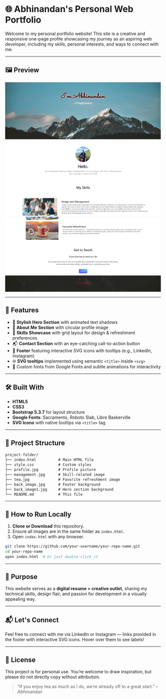 
# 🌐 Abhinandan's Personal Web Portfolio

Welcome to my personal portfolio website! This site is a creative and responsive one-page profile showcasing my journey as an aspiring web developer, including my skills, personal interests, and ways to connect with me.

---

## 🖼️ Preview
![Website Preview](./Screen_4.png)
![Website Preview](./Screen_2.png)
![Website Preview](./Screen_3.png)



---

## 🚀 Features

- 🎨 **Stylish Hero Section** with animated text shadows
- 👤 **About Me Section** with circular profile image
- 💼 **Skills Showcase** with grid layout for design & refreshment preferences
- 📬 **Contact Section** with an eye-catching call-to-action button
- 🦶 **Footer** featuring interactive SVG icons with tooltips (e.g., LinkedIn, Instagram)
- 🌐 **SVG tooltips** implemented using semantic `<title>` inside `<svg>`
- 🎨 Custom fonts from Google Fonts and subtle animations for interactivity

---

## 🛠️ Built With

- **HTML5**
- **CSS3**
- **Bootstrap 5.3.7** for layout structure
- **Google Fonts**: Sacramento, Roboto Slab, Libre Baskerville
- **SVG Icons** with native tooltips via `<title>` tag

---

## 📁 Project Structure

```
project-folder/
├── index.html          # Main HTML file
├── style.css           # Custom styles
├── profile.jpg         # Profile picture
├── management.jpg      # Skill-related image
├── tea.jpg             # Favorite refreshment image
├── back_image.jpg      # Footer background
├── back_image1.jpg     # Hero section background
└── README.md           # This file
```

---

## 🧩 How to Run Locally

1. **Clone or Download** this repository.
2. Ensure all images are in the same folder as `index.html`.
3. Open `index.html` with any browser.

```bash
git clone https://github.com/your-username/your-repo-name.git
cd your-repo-name
open index.html  # Or just double-click it
```

---

## 🎯 Purpose

This website serves as a **digital resume + creative outlet**, sharing my technical skills, design flair, and passion for development in a visually appealing way.

---

## 📬 Let's Connect

Feel free to connect with me via LinkedIn or Instagram — links provided in the footer with interactive SVG icons. Hover over them to see labels!

---

## 📝 License

This project is for personal use. You’re welcome to draw inspiration, but please do not directly copy without attribution.

> “If you enjoy tea as much as I do, we’re already off to a great start.” – *Abhinandan*
